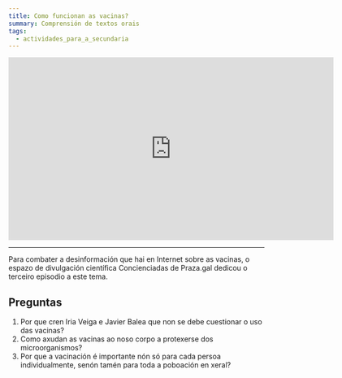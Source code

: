 ```yaml
---
title: Como funcionan as vacinas?
summary: Comprensión de textos orais
tags:
  - actividades_para_a_secundaria
---
```

<iframe src="https://player.vimeo.com/video/369814054" width="640" height="360" frameborder="0" allow="autoplay; fullscreen" allowfullscreen></iframe>

- - -

Para combater a desinformación que hai en Internet sobre as vacinas, o espazo de divulgación científica Concienciadas de Praza.gal dedicou o terceiro episodio a este tema. 

## Preguntas

1. Por que cren Iria Veiga e Javier Balea que non se debe cuestionar o uso das
   vacinas?
2. Como axudan as vacinas ao noso corpo a protexerse dos microorganismos?
3. Por que a vacinación é importante nón só para cada persoa individualmente,
   senón tamén para toda a poboación en xeral?
